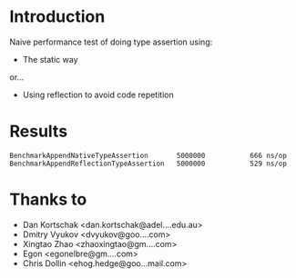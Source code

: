 # Introduction

Naive performance test of doing type assertion using:

 * The static way

or...

 * Using reflection to avoid code repetition

# Results

```
BenchmarkAppendNativeTypeAssertion       5000000           666 ns/op
BenchmarkAppendReflectionTypeAssertion   5000000           529 ns/op
```

# Thanks to

 * Dan Kortschak <dan.kortschak@adel....edu.au>
 * Dmitry Vyukov <dvyukov@goo....com>
 * Xingtao Zhao  <zhaoxingtao@gm....com>
 * Egon          <egonelbre@gm....com>
 * Chris Dollin  <ehog.hedge@goo...mail.com>
